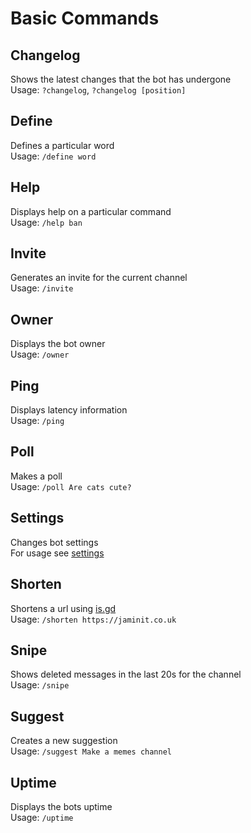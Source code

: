 # Basic Commands
## Changelog

Shows the latest changes that the bot has undergone  
Usage: `?changelog`, `?changelog [position]`

## Define

Defines a particular word  
Usage: `/define word`

## Help

Displays help on a particular command  
Usage: `/help ban`

## Invite

Generates an invite for the current channel  
Usage: `/invite`

## Owner

Displays the bot owner  
Usage: `/owner`

## Ping

Displays latency information  
Usage: `/ping`

## Poll

Makes a poll  
Usage: `/poll Are cats cute?`

## Settings

Changes bot settings  
For usage see [settings](settings)

## Shorten

Shortens a url using [is.gd](https://is.gd)  
Usage: `/shorten https://jaminit.co.uk`

## Snipe

Shows deleted messages in the last 20s for the channel  
Usage: `/snipe`

## Suggest

Creates a new suggestion  
Usage: `/suggest Make a memes channel`

## Uptime

Displays the bots uptime  
Usage: `/uptime`
